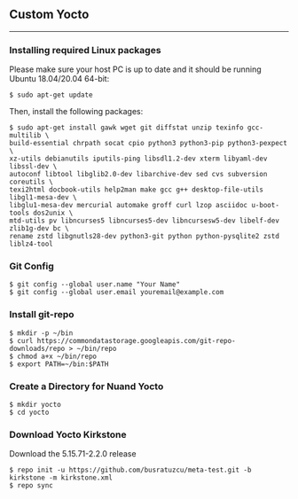 ## Custom Yocto ##

- - - - 
### Installing required Linux packages ###
Please make sure your host PC is up to date and it should be running Ubuntu 18.04/20.04 64-bit: 
    
    $ sudo apt-get update
    
Then, install the following packages: 

    $ sudo apt-get install gawk wget git diffstat unzip texinfo gcc-multilib \
    build-essential chrpath socat cpio python3 python3-pip python3-pexpect \
    xz-utils debianutils iputils-ping libsdl1.2-dev xterm libyaml-dev libssl-dev \
    autoconf libtool libglib2.0-dev libarchive-dev sed cvs subversion coreutils \
    texi2html docbook-utils help2man make gcc g++ desktop-file-utils libgl1-mesa-dev \
    libglu1-mesa-dev mercurial automake groff curl lzop asciidoc u-boot-tools dos2unix \
    mtd-utils pv libncurses5 libncurses5-dev libncursesw5-dev libelf-dev zlib1g-dev bc \
    rename zstd libgnutls28-dev python3-git python python-pysqlite2 zstd liblz4-tool
     
### Git Config ###

    $ git config --global user.name "Your Name"
    $ git config --global user.email youremail@example.com
    
### Install git-repo ###    

    $ mkdir -p ~/bin
    $ curl https://commondatastorage.googleapis.com/git-repo-downloads/repo > ~/bin/repo
    $ chmod a+x ~/bin/repo
    $ export PATH=~/bin:$PATH
    
### Create a Directory for Nuand Yocto ###    

    $ mkdir yocto
    $ cd yocto

### Download Yocto Kirkstone ### 
Download the 5.15.71-2.2.0 release

    $ repo init -u https://github.com/busratuzcu/meta-test.git -b kirkstone -m kirkstone.xml
    $ repo sync
    
